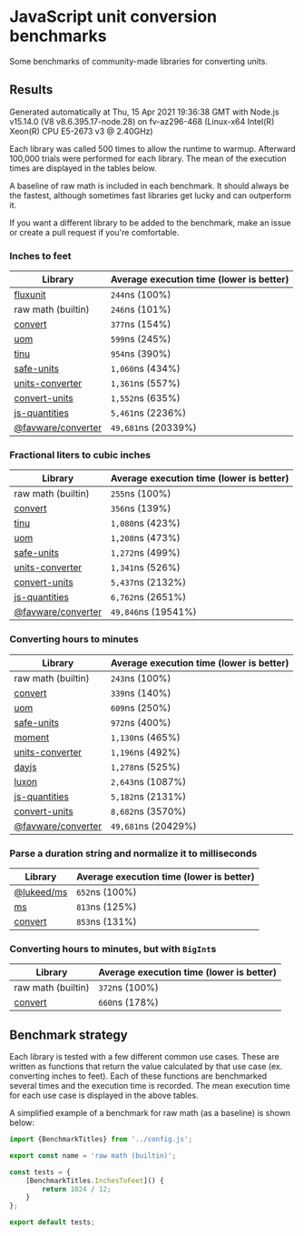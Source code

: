 # JavaScript unit conversion benchmarks

Some benchmarks of community-made libraries for converting units.

## Results

<!-- beginblock(results) -->

Generated automatically at Thu, 15 Apr 2021 19:36:38 GMT with Node.js v15.14.0 (V8 v8.6.395.17-node.28) on fv-az296-468 (Linux-x64 Intel(R) Xeon(R) CPU E5-2673 v3 @ 2.40GHz)

Each library was called 500 times to allow the runtime to warmup.
Afterward 100,000 trials were performed for each library.
The mean of the execution times are displayed in the tables below.

A baseline of raw math is included in each benchmark.
It should always be the fastest, although sometimes fast libraries get lucky and can outperform it.

If you want a different library to be added to the benchmark, make an issue or create a pull request if you're comfortable.

### Inches to feet

| Library                                                            | Average execution time (lower is better) |
| ------------------------------------------------------------------ | ---------------------------------------- |
| [fluxunit](https://npmjs.com/package/fluxunit)                     | `244`ns (100%)                           |
| raw math (builtin)                                                 | `246`ns (101%)                           |
| [convert](https://npmjs.com/package/convert)                       | `377`ns (154%)                           |
| [uom](https://npmjs.com/package/uom)                               | `599`ns (245%)                           |
| [tinu](https://npmjs.com/package/tinu)                             | `954`ns (390%)                           |
| [safe-units](https://npmjs.com/package/safe-units)                 | `1,060`ns (434%)                         |
| [units-converter](https://npmjs.com/package/units-converter)       | `1,361`ns (557%)                         |
| [convert-units](https://npmjs.com/package/convert-units)           | `1,552`ns (635%)                         |
| [js-quantities](https://npmjs.com/package/js-quantities)           | `5,461`ns (2236%)                        |
| [@favware/converter](https://npmjs.com/package/@favware/converter) | `49,681`ns (20339%)                      |

### Fractional liters to cubic inches

| Library                                                            | Average execution time (lower is better) |
| ------------------------------------------------------------------ | ---------------------------------------- |
| raw math (builtin)                                                 | `255`ns (100%)                           |
| [convert](https://npmjs.com/package/convert)                       | `356`ns (139%)                           |
| [tinu](https://npmjs.com/package/tinu)                             | `1,080`ns (423%)                         |
| [uom](https://npmjs.com/package/uom)                               | `1,208`ns (473%)                         |
| [safe-units](https://npmjs.com/package/safe-units)                 | `1,272`ns (499%)                         |
| [units-converter](https://npmjs.com/package/units-converter)       | `1,341`ns (526%)                         |
| [convert-units](https://npmjs.com/package/convert-units)           | `5,437`ns (2132%)                        |
| [js-quantities](https://npmjs.com/package/js-quantities)           | `6,762`ns (2651%)                        |
| [@favware/converter](https://npmjs.com/package/@favware/converter) | `49,846`ns (19541%)                      |

### Converting hours to minutes

| Library                                                            | Average execution time (lower is better) |
| ------------------------------------------------------------------ | ---------------------------------------- |
| raw math (builtin)                                                 | `243`ns (100%)                           |
| [convert](https://npmjs.com/package/convert)                       | `339`ns (140%)                           |
| [uom](https://npmjs.com/package/uom)                               | `609`ns (250%)                           |
| [safe-units](https://npmjs.com/package/safe-units)                 | `972`ns (400%)                           |
| [moment](https://npmjs.com/package/moment)                         | `1,130`ns (465%)                         |
| [units-converter](https://npmjs.com/package/units-converter)       | `1,196`ns (492%)                         |
| [dayjs](https://npmjs.com/package/dayjs)                           | `1,278`ns (525%)                         |
| [luxon](https://npmjs.com/package/luxon)                           | `2,643`ns (1087%)                        |
| [js-quantities](https://npmjs.com/package/js-quantities)           | `5,182`ns (2131%)                        |
| [convert-units](https://npmjs.com/package/convert-units)           | `8,682`ns (3570%)                        |
| [@favware/converter](https://npmjs.com/package/@favware/converter) | `49,681`ns (20429%)                      |

### Parse a duration string and normalize it to milliseconds

| Library                                            | Average execution time (lower is better) |
| -------------------------------------------------- | ---------------------------------------- |
| [@lukeed/ms](https://npmjs.com/package/@lukeed/ms) | `652`ns (100%)                           |
| [ms](https://npmjs.com/package/ms)                 | `813`ns (125%)                           |
| [convert](https://npmjs.com/package/convert)       | `853`ns (131%)                           |

### Converting hours to minutes, but with `BigInt`s

| Library                                      | Average execution time (lower is better) |
| -------------------------------------------- | ---------------------------------------- |
| raw math (builtin)                           | `372`ns (100%)                           |
| [convert](https://npmjs.com/package/convert) | `660`ns (178%)                           |

<!-- endblock(results) -->

## Benchmark strategy

Each library is tested with a few different common use cases.
These are written as functions that return the value calculated by that use case (ex. converting inches to feet).
Each of these functions are benchmarked several times and the execution time is recorded.
The mean execution time for each use case is displayed in the above tables.

A simplified example of a benchmark for raw math (as a baseline) is shown below:

```js
import {BenchmarkTitles} from '../config.js';

export const name = 'raw math (builtin)';

const tests = {
	[BenchmarkTitles.InchesToFeet]() {
		return 1024 / 12;
	}
};

export default tests;
```
